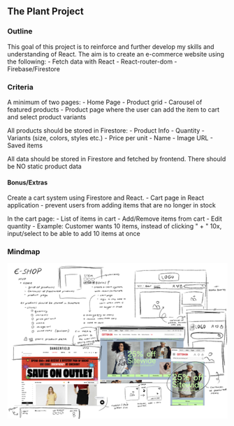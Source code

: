 ## The Plant Project

### Outline

This goal of this project is to reinforce and further develop my skills and understanding of React. The aim is to create an e-commerce website using the following: - Fetch data with React - React-router-dom - Firebase/Firestore

### Criteria

A minimum of two pages: - Home Page - Product grid - Carousel of featured products - Product page where the user can add the item to cart and select product variants

All products should be stored in Firestore: - Product Info - Quantity - Variants (size, colors, styles etc.) - Price per unit - Name - Image URL - Saved items

All data should be stored in Firestore and fetched by frontend.
There should be NO static product data

#### Bonus/Extras

Create a cart system using Firestore and React. - Cart page in React application - prevent users from adding items that are no longer in stock

In the cart page: - List of items in cart - Add/Remove items from cart - Edit quantity - Example: Customer wants 10 items, instead of clicking " + " 10x, input/select to be able to add 10 items at once

### Mindmap

<img src = "./mindmap_01.png">
